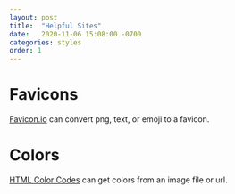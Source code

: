 ```yaml
---
layout: post
title:  "Helpful Sites"
date:   2020-11-06 15:08:00 -0700
categories: styles
order: 1
---
```


# Favicons
[Favicon.io](https://favicon.io/) can convert png, text, or emoji to a favicon.

# Colors
[HTML Color Codes](https://html-color-codes.info/colors-from-image/#) can get colors from an image file or url.